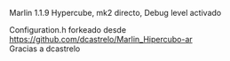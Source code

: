 Marlin 1.1.9 
Hypercube, mk2 directo, Debug level activado 

Configuration.h forkeado desde https://github.com/dcastrelo/Marlin_Hipercubo-ar
<br/> Gracias a dcastrelo

